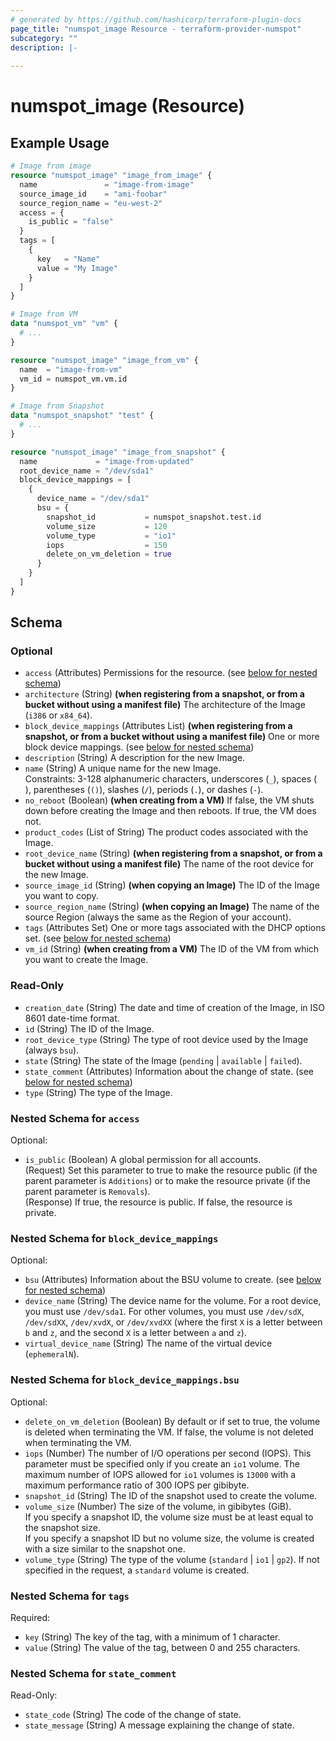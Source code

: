 ```yaml
---
# generated by https://github.com/hashicorp/terraform-plugin-docs
page_title: "numspot_image Resource - terraform-provider-numspot"
subcategory: ""
description: |-
  
---
```


# numspot_image (Resource)



## Example Usage

```terraform
# Image from image
resource "numspot_image" "image_from_image" {
  name               = "image-from-image"
  source_image_id    = "ami-foobar"
  source_region_name = "eu-west-2"
  access = {
    is_public = "false"
  }
  tags = [
    {
      key   = "Name"
      value = "My Image"
    }
  ]
}

# Image from VM
data "numspot_vm" "vm" {
  # ...
}

resource "numspot_image" "image_from_vm" {
  name  = "image-from-vm"
  vm_id = numspot_vm.vm.id
}

# Image from Snapshot 
data "numspot_snapshot" "test" {
  # ...
}

resource "numspot_image" "image_from_snapshot" {
  name             = "image-from-updated"
  root_device_name = "/dev/sda1"
  block_device_mappings = [
    {
      device_name = "/dev/sda1"
      bsu = {
        snapshot_id           = numspot_snapshot.test.id
        volume_size           = 120
        volume_type           = "io1"
        iops                  = 150
        delete_on_vm_deletion = true
      }
    }
  ]
}
```

<!-- schema generated by tfplugindocs -->
## Schema

### Optional

- `access` (Attributes) Permissions for the resource. (see [below for nested schema](#nestedatt--access))
- `architecture` (String) **(when registering from a snapshot, or from a bucket without using a manifest file)** The architecture of the Image (`i386` or `x84_64`).
- `block_device_mappings` (Attributes List) **(when registering from a snapshot, or from a bucket without using a manifest file)** One or more block device mappings. (see [below for nested schema](#nestedatt--block_device_mappings))
- `description` (String) A description for the new Image.
- `name` (String) A unique name for the new Image.<br />
Constraints: 3-128 alphanumeric characters, underscores (`_`), spaces (` `), parentheses (`()`), slashes (`/`), periods (`.`), or dashes (`-`).
- `no_reboot` (Boolean) **(when creating from a VM)** If false, the VM shuts down before creating the Image and then reboots. If true, the VM does not.
- `product_codes` (List of String) The product codes associated with the Image.
- `root_device_name` (String) **(when registering from a snapshot, or from a bucket without using a manifest file)** The name of the root device for the new Image.
- `source_image_id` (String) **(when copying an Image)** The ID of the Image you want to copy.
- `source_region_name` (String) **(when copying an Image)** The name of the source Region (always the same as the Region of your account).
- `tags` (Attributes Set) One or more tags associated with the DHCP options set. (see [below for nested schema](#nestedatt--tags))
- `vm_id` (String) **(when creating from a VM)** The ID of the VM from which you want to create the Image.

### Read-Only

- `creation_date` (String) The date and time of creation of the Image, in ISO 8601 date-time format.
- `id` (String) The ID of the Image.
- `root_device_type` (String) The type of root device used by the Image (always `bsu`).
- `state` (String) The state of the Image (`pending` \| `available` \| `failed`).
- `state_comment` (Attributes) Information about the change of state. (see [below for nested schema](#nestedatt--state_comment))
- `type` (String) The type of the Image.

<a id="nestedatt--access"></a>
### Nested Schema for `access`

Optional:

- `is_public` (Boolean) A global permission for all accounts.<br />
(Request) Set this parameter to true to make the resource public (if the parent parameter is `Additions`) or to make the resource private (if the parent parameter is `Removals`).<br />
(Response) If true, the resource is public. If false, the resource is private.


<a id="nestedatt--block_device_mappings"></a>
### Nested Schema for `block_device_mappings`

Optional:

- `bsu` (Attributes) Information about the BSU volume to create. (see [below for nested schema](#nestedatt--block_device_mappings--bsu))
- `device_name` (String) The device name for the volume. For a root device, you must use `/dev/sda1`. For other volumes, you must use `/dev/sdX`, `/dev/sdXX`, `/dev/xvdX`, or `/dev/xvdXX` (where the first `X` is a letter between `b` and `z`, and the second `X` is a letter between `a` and `z`).
- `virtual_device_name` (String) The name of the virtual device (`ephemeralN`).

<a id="nestedatt--block_device_mappings--bsu"></a>
### Nested Schema for `block_device_mappings.bsu`

Optional:

- `delete_on_vm_deletion` (Boolean) By default or if set to true, the volume is deleted when terminating the VM. If false, the volume is not deleted when terminating the VM.
- `iops` (Number) The number of I/O operations per second (IOPS). This parameter must be specified only if you create an `io1` volume. The maximum number of IOPS allowed for `io1` volumes is `13000` with a maximum performance ratio of 300 IOPS per gibibyte.
- `snapshot_id` (String) The ID of the snapshot used to create the volume.
- `volume_size` (Number) The size of the volume, in gibibytes (GiB).<br />
If you specify a snapshot ID, the volume size must be at least equal to the snapshot size.<br />
If you specify a snapshot ID but no volume size, the volume is created with a size similar to the snapshot one.
- `volume_type` (String) The type of the volume (`standard` \| `io1` \| `gp2`). If not specified in the request, a `standard` volume is created.<br />



<a id="nestedatt--tags"></a>
### Nested Schema for `tags`

Required:

- `key` (String) The key of the tag, with a minimum of 1 character.
- `value` (String) The value of the tag, between 0 and 255 characters.


<a id="nestedatt--state_comment"></a>
### Nested Schema for `state_comment`

Read-Only:

- `state_code` (String) The code of the change of state.
- `state_message` (String) A message explaining the change of state.
